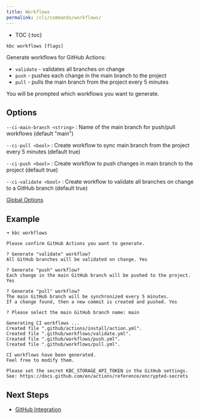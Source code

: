 ```yaml
---
title: Workflows
permalink: /cli/commands/workflows/
---
```


* TOC
{:toc}

```
kbc workflows [flags]
```

Generate workflows for GitHub Actions:
- `validate` - validates all branches on change
- `push` - pushes each change in the main branch to the project
- `pull` - pulls the main branch from the project every 5 minutes

You will be prompted which workflows you want to generate.

## Options

`--ci-main-branch <string>`
: Name of the main branch for push/pull workflows (default "main")

`--ci-pull <bool>`
: Create workflow to sync main branch from the project every 5 minutes (default true)

`--ci-push <bool>`
: Create workflow to push changes in main branch to the project (default true)

`--ci-validate <bool>`
: Create workflow to validate all branches on change to a GitHub branch (default true)

[Global Options](/cli/commands/#global-options)

## Example

```
➜ kbc workflows

Please confirm GitHub Actions you want to generate.

? Generate "validate" workflow?
All GitHub branches will be validated on change. Yes

? Generate "push" workflow?
Each change in the main GitHub branch will be pushed to the project. Yes

? Generate "pull" workflow?
The main GitHub branch will be synchronized every 5 minutes.
If a change found, then a new commit is created and pushed. Yes

? Please select the main GitHub branch name: main

Generating CI workflows ...
Created file ".github/actions/install/action.yml".
Created file ".github/workflows/validate.yml".
Created file ".github/workflows/push.yml".
Created file ".github/workflows/pull.yml".

CI workflows have been generated.
Feel free to modify them.

Please set the secret KBC_STORAGE_API_TOKEN in the GitHub settings.
See: https://docs.github.com/en/actions/reference/encrypted-secrets
```

## Next Steps

- [GitHub Integration](/cli/github-integration/)
